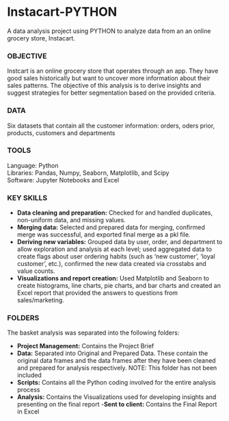 # Instacart-PYTHON
A data analysis project using PYTHON to analyze data from an an online grocery store, Instacart.

### OBJECTIVE
Instcart is an online grocery store that operates through an app. They have good sales historically but want to uncover more information about their sales patterns. The objective of this analysis is to derive insights and suggest strategies for better segmentation based on the provided criteria. 

### DATA
Six datasets that contain all the customer information: orders, oders prior, products, customers and departments

### TOOLS
Language: Python <br />
Libraries: Pandas, Numpy, Seaborn, Matplotlib, and Scipy<br />
Software: Jupyter Notebooks and Excel<br />

### KEY SKILLS

- **Data cleaning and preparation:** Checked for and handled duplicates, non-uniform data, and missing values.
- **Merging data:**  Selected and prepared data for merging, confirmed merge was successful, and exported final merge as a pkl file.
- **Deriving new variables:** Grouped data by user, order, and department to allow exploration and analysis at each level; used aggregated data to create flags about user ordering habits (such as ‘new customer’, ‘loyal customer’, etc.), confirmed the new data created via crosstabs and value counts.
- **Visualizations and report creation:** Used Matplotlib and Seaborn to create histograms, line charts, pie charts, and bar charts and created an Excel report that provided the answers to questions from sales/marketing.

### FOLDERS
The basket analysis was separated into the following folders:
- **Project Management:** Contains the Project Brief
- **Data:** Separated into Original and Prepared Data. These contain the original data frames and the data frames after they have been cleaned and prepared for analysis respectively. NOTE: This folder has not been included
- **Scripts:** Contains all the Python coding involved for the entire analysis process
- **Analysis:** Contains the Visualizations used for developing insights and presenting on the final report
-**Sent to client:** Contains the Final Report in Excel
